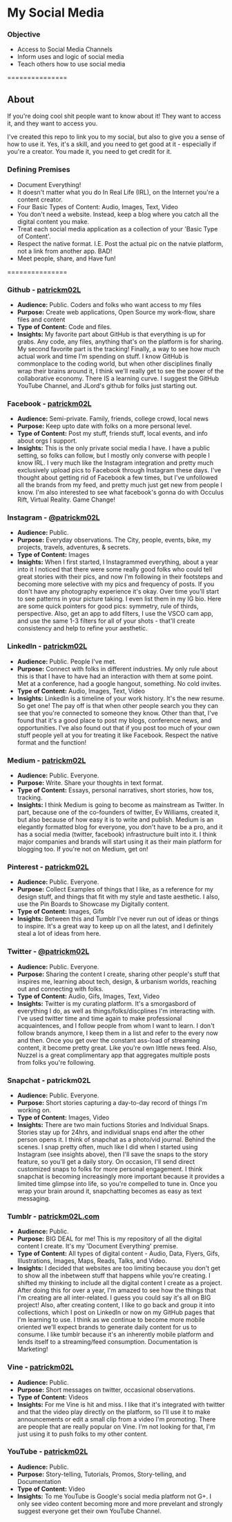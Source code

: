 My Social Media
===============
### Objective 

* Access to Social Media Channels
* Inform uses and logic of social media
* Teach others how to use social media

===============

## About
If you're doing cool shit people want to know about it! They want to access it, and they want to access you. 

I've created this repo to link you to my social, but also to give you a sense of how to use it. Yes, it's a skill, and you need to get good at it - especially if you're a creator. You made it, you need to get credit for it.

### Defining Premises
* Document Everything!
* It doesn't matter what you do In Real Life (IRL), on the Internet you're a content creator. 
* Four Basic Types of Content: Audio, Images, Text, Video
* You don't need a website. Instead, keep a blog where you catch all the digital content you make. 
* Treat each social media application as a collection of your 'Basic Type of Content'.
* Respect the native format. I.E. Post the actual pic on the natvie platform, not a link from another app. BAD!   
* Meet people, share, and Have fun!

===============

### Github - [patrickm02L](https://github.com/patrickm02L)
* **Audience:** Public. Coders and folks who want access to my files
* **Purpose:** Create web applications, Open Source my work-flow, share files and content 
* **Type of Content:** Code and files. 
* **Insights:** My favorite part about GitHub is that everything is up for grabs. Any code, any files, anything that's on the platform is for sharing. My second favorite part is the tracking! Finally, a way to see how much actual work and time I'm spending on stuff. I know GitHub is commonplace to the coding world, but when other disciplines finally wrap their brains around it, I think we'll really get to see the power of the collaborative economy. There IS a learning curve. I suggest the GitHub YouTube Channel, and JLord's github for folks just starting out.  

### Facebook - [patrickm02L](https://www.facebook.com/patrickm02L)
* **Audience:** Semi-private. Family, friends, college crowd, local news
* **Purpose:** Keep upto date with folks on a more personal level. 
* **Type of Content:** Post my stuff, friends stuff, local events, and info about orgs I support.
* **Insights:** This is the only private social media I have. I have a public setting, so folks can follow, but I mostly only converse with people I know IRL. I very much like the Instagram integration and pretty much exclusively upload pics to Facebook through Instagram these days. I've thought about getting rid of Facebook a few times, but I've unfollowed all the brands from my feed, and pretty much just get new from people I know. I'm also interested to see what facebook's gonna do with Occulus Rift, Virtual Reality. Game Change! 

### Instagram - [@patrickm02L](http://instagram.com/patrickm02l)
* **Audience:** Public. 
* **Purpose:** Everyday observations. The City, people, events, bike, my projects, travels, adventures, & secrets.
* **Type of Content:** Images
* **Insights:** When I first started, I Instagrammed everything, about a year into it I noticed that there were some really good folks who could tell great stories with their pics, and now I'm following in their footsteps and becoming more selective with my pics and frequency of posts. If you don't have any photography experience it's okay. Over time you'll start to see patterns in your picture taking. I even list them in my IG bio. Here are some quick pointers for good pics: symmetry, rule of thirds, perspective. Also, get an app to add filters, I use the VSCO cam app, and use the same 1-3 filters for all of your shots - that'll create consistency and help to refine your aesthetic. 

### LinkedIn - [patrickm02L](https://www.linkedin.com/in/patrickm02l)
* **Audience:** Public. People I've met.
* **Purpose:** Connect with folks in different industries. My only rule about this is that I have to have had an interaction with them at some point. Met at a conference, had a google hangout, something. No cold invites. 
* **Type of Content:** Audio, Images, Text, Video
* **Insights:** LinkedIn is a timeline of your work history. It's the new resume. So get one! The pay off is that when other people search you they can see that you're connected to someone they know. Other than that, I've found that it's a good place to post my blogs, conference news, and opportunities. I've also found out that if you post too much of your own stuff people yell at you for treating it like Facebook. Respect the native format and the function!

### Medium - [patrickm02L](https://medium.com/@patrickm02L)
* **Audience:** Public. Everyone. 
* **Purpose:** Write. Share your thoughts in text format. 
* **Type of Content:** Essays, personal narratives, short stories, how tos, tracking. 
* **Insights:** I think Medium is going to become as mainstream as Twitter. In part, because one of the co-founders of twitter, Ev Williams, created it, but also because of how easy it is to write and publish. Medium is an elegantly formatted blog for everyone, you don't have to be a pro, and it has a social media (twitter, facebook) infrastructure built into it. I think major companies and brands will start using it as their main platform for blogging too. If you're not on Medium, get on! 

### Pinterest - [patrickm02L](http://www.pinterest.com/patrickm02l/)
* **Audience:** Public. Everyone.
* **Purpose:** Collect Examples of things that I like, as a reference for my design stuff, and things that fit with my style and taste aesthetic. I also, use the Pin Boards to Showcase my Digitally content.  
* **Type of Content:** Images, Gifs 
* **Insights:** Between this and Tumblr I've never run out of ideas or things to inspire. It's a great way to keep up on all the latest, and I definitely steal a lot of ideas from here.

### Twitter - [@patrickm02L](https://twitter.com/patrickm02L)
* **Audience:** Public. Everyone.
* **Purpose:** Sharing the content I create, sharing other people's stuff that inspires me, learning about tech, design, & urbanism worlds, reaching out and connecting with folks. 
* **Type of Content:** Audio, Gifs, Images, Text, Video
* **Insights:** Twitter is my curating platform. It's a smorgasbord of everything I do, as well as things/folks/discplines I'm interacting with. I've used twitter time and time again to make professional acquaintences, and I follow people from whom I want to learn. I don't follow brands anymore, I keep them in a list and refer to the every now and then. Once you get over the constant ass-load of streaming content, it become pretty great. Like you're own little news feed. Also, Nuzzel is a great complimentary app that aggregates multiple posts from folks you're following.  

### Snapchat - patrickm02L
* **Audience:** Public. Everyone.
* **Purpose:** Short stories capturing a day-to-day record of things I'm working on. 
* **Type of Content:** Images, Video
* **Insights:** There are two main fuctions Stories and Individual Snaps. Stories stay up for 24hrs, and individual snaps end after the other person opens it. I think of snapchat as a photo/vid journal. Behind the scenes. I snap pretty often, much like I did when I started using Instagram (see insights above), then I'll save the snaps to the story feature, so you'll get a daily story. On occasion, I'll send direct customized snaps to folks for more personal engagement. I think snapchat is becoming increasingly more important because it provides a limited time glimpse into life, so you're compelled to tune in. Once you wrap your brain around it, snapchatting becomes as easy as text messaging.  

### Tumblr - [patrickm02L.com](http://patrickm02l.com/)
* **Audience:** Public.
* **Purpose:** BIG DEAL for me! This is my repository of all the digital content I create. It's my 'Document Everything' premise. 
* **Type of Content:** All types of digital content - Audio, Data, Flyers, Gifs, Illustrations, Images, Maps, Reads, Talks, and Video.
* **Insights:** I decided that websites are too limiting because you don't get to show all the inbetween stuff that happens while you're creating. I shifted my thinking to include all the digital content I create as a project. After doing this for over a year, I'm amazed to see how the things that I'm creating are all inter-related. I guess you could say it's all on BIG project! Also, after creating content, I like to go back and group it into collections, which I post on LinkedIn or now on my GitHub pages that I'm learning to use. I think as we continue to become more mobile oriented we'll expect brands to generate daily content for us to consume. I like tumblr because it's an inherently mobile platform and lends itself to a streaming/feed consumption. Documentation is Marketing!

### Vine - [patrickm02L](https://vine.co/patrickm02L)
* **Audience:** Public. 
* **Purpose:** Short messages on twitter, occasional observations.
* **Type of Content:** Videos
* **Insights:** For me Vine is hit and miss. I like that it's integrated with twitter and that the video play directly on the platform, so I'll use it to make announcements or edit a small clip from a video I'm promoting. There are people that are really popular on Vine. I'm not looking for that, I'm just using it to push folks to my other content. 

### YouTube - [patrickm02L](https://www.youtube.com/user/patrickm02L)
* **Audience:** Public. 
* **Purpose:** Story-telling, Tutorials, Promos, Story-telling, and Documentation
* **Type of Content:** Video
* **Insights:** To me YouTube is Google's social media platform not G+. I only see video content becoming more and more prevelant and strongly suggest everyone get their own YouTube Channel. 



